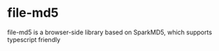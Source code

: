 # file-md5
file-md5 is a browser-side library based on SparkMD5, which supports typescript friendly
